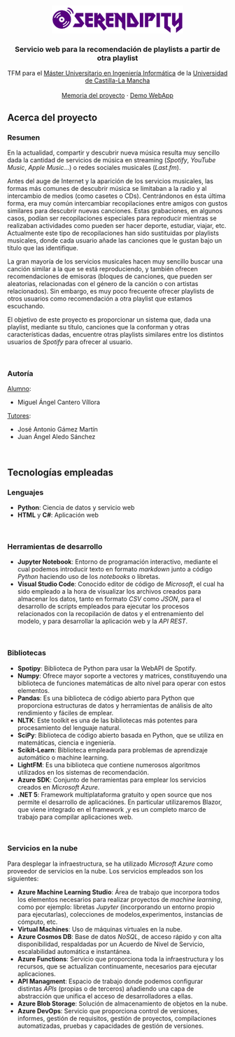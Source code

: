<div id="top"></div>

<!-- PROJECT LOGO -->
<br />
<div align="center">
    <img src="media/SerendipityLogo.png" alt="Logo" height="64">
  </a>

  <h3 align="center">Servicio web para la recomendación de playlists a partir de otra playlist</h3>

  <p align="center">
    TFM para el <a href="https://www.uclm.es/estudios/masteres/master-ingenieria-informatica-albacete">Máster Universitario en Ingeniería Informática</a> de la <a href="https://www.uclm.es">Universidad de Castilla-La Mancha</a>
    <br />
    <br />
    <a href="docs/MEMORIA_TFM_SERENDIPITY.pdf">Memoria del proyecto</a>
    ·
    <a href="https://www.youtube.com/watch?v=1213YzkQIqU">Demo WebApp</a>
    <!-- .
    <a href="https://github.com/othneildrew/Best-README-Template/issues">Request Feature</a> -->
  </p>
</div>


<!-- ABOUT THE PROJECT -->
## Acerca del proyecto

### Resumen

En la actualidad, compartir y descubrir nueva música resulta muy sencillo dada la cantidad de servicios de música en streaming (_Spotify_, _YouTube Music_, _Apple Music_…) o redes sociales musicales (_Last.fm_).

Antes del auge de Internet y la aparición de los servicios musicales, las formas más comunes de descubrir música se limitaban a la radio y al intercambio de medios (como casetes o CDs). Centrándonos en ésta última forma, era muy común intercambiar recopilaciones entre amigos con gustos similares para descubrir nuevas canciones. Estas grabaciones, en
algunos casos, podían ser recopilaciones especiales para reproducir mientras se realizaban actividades como pueden ser hacer deporte, estudiar, viajar, etc. Actualmente este tipo de recopilaciones han sido sustituidas por playlists musicales, donde cada usuario añade las canciones que le gustan bajo un título que las identifique.

La gran mayoría de los servicios musicales hacen muy sencillo buscar una canción similar a la que se está reproduciendo, y también ofrecen recomendaciones de emisoras (bloques de canciones, que pueden ser aleatorias, relacionadas con el género de la canción o con artistas relacionados). Sin embargo, es muy poco frecuente ofrecer playlists de otros usuarios
como recomendación a otra playlist que estamos escuchando.

El objetivo de este proyecto es proporcionar un sistema que, dada una playlist, mediante su título, canciones que la conforman y otras características dadas, encuentre otras playlists similares entre los distintos usuarios de _Spotify_ para ofrecer al usuario.

<br>

### Autoría
<u>Alumno</u>:
* Miguel Ángel Cantero Víllora

<u>Tutores</u>:
* José Antonio Gámez Martín
* Juan Ángel Aledo Sánchez

<br>

## Tecnologías empleadas

### Lenguajes
* __Python__: Ciencia de datos y servicio web
* __HTML__ y __C#__: Aplicación web 

<br>

### Herramientas de desarrollo 
* __Jupyter Notebook__: Entorno de programación interactivo, mediante el cual podemos introducir texto en formato _markdown_ junto a código _Python_ haciendo uso de los _notebooks_ o libretas.
* __Visual Studio Code__: Conocido editor de código de _Microsoft_, el cual ha sido empleado a la hora de visualizar los archivos creados para almacenar los datos, tanto en formato _CSV_ como _JSON_, para el desarrollo de scripts empleados para ejecutar los procesos relacionados con la recopilación de datos y el entrenamiento del modelo, y para desarrollar la aplicación web y la _API REST_.

<br>

### Bibliotecas
* __Spotipy__: Biblioteca de Python para usar la WebAPI de Spotify.
* __Numpy__: Ofrece mayor soporte a vectores y matrices, constituyendo una biblioteca de funciones matemáticas de alto nivel para operar con estos elementos.
* __Pandas__: Es una biblioteca de código abierto para Python que proporciona estructuras de datos y herramientas de análisis de alto rendimiento y fáciles de emplear.
* __NLTK__: Este toolkit es una de las bibliotecas más potentes para procesamiento del lenguaje natural.
* __SciPy__: Biblioteca de código abierto basada en Python, que se utiliza en matemáticas,
ciencia e ingeniería.
* __Scikit-Learn__: Biblioteca empleada para problemas de aprendizaje automático o machine learning.
* __LightFM__: Es una biblioteca que contiene numerosos algoritmos utilizados en los sistemas de recomendación.
* __Azure SDK__: Conjunto de herramientas para emplear los servicios creados en _Microsoft Azure_.
* __.NET 5__: Framework multiplataforma gratuito y open source que nos permite el desarrollo de aplicaciónes. En particular utilizaremos Blazor, que viene integrado en el
framework ,y es un completo marco de trabajo para compilar aplicaciones web.

<br>

### Servicios en la nube
Para desplegar la infraestructura, se ha utilizado _Microsoft Azure_ como proveedor de servicios en la nube. Los servicios empleados son los siguientes:
* __Azure Machine Learning Studio__: Área de trabajo que incorpora todos los elementos necesarios para realizar proyectos de _machine learning_, como por ejemplo: libretas _Jupyter_ (incorporando un entorno propio para ejecutarlas), colecciones de modelos,experimentos, instancias de cómputo, etc.
* __Virtual Machines__: Uso de máquinas virtuales en la nube.
* __Azure Cosmos DB__: Base de datos _NoSQL_, de acceso rápido y con alta disponibilidad, respaldadas por un Acuerdo de Nivel de Servicio, escalabilidad automática e instantánea.
* __Azure Functions__: Servicio que proporciona toda la infraestructura y los recursos, que se actualizan continuamente, necesarios para ejecutar aplicaciones.
* __API Managment__: Espacio de trabajo donde podemos configurar distintas _APIs_ (propias o de terceros) añadiendo una capa de abstracción que unifica el acceso de desarrolladores a ellas.
* __Azure Blob Storage__: Solución de almacenamiento de objetos en la nube.
* __Azure DevOps__: Servicio que proporciona control de versiones, informes, gestión de
requisitos, gestión de proyectos, compilaciones automatizadas, pruebas y capacidades de gestión de versiones.
